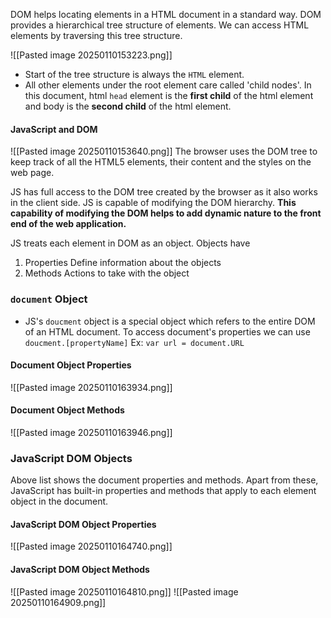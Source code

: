 DOM helps locating elements in a HTML document in a standard way. 
DOM provides a hierarchical tree structure of elements.
We can access HTML elements by traversing this tree structure. 

![[Pasted image 20250110153223.png]]
- Start of the tree structure is always the `HTML` element. 
- All other elements under the root element care called 'child nodes'.
	In this document, html `head` element is the **first child** of the html element and body is the **second child** of the html element.

#### JavaScript and DOM
![[Pasted image 20250110153640.png]]
The browser uses the DOM tree to keep track of all the HTML5 elements, their content and the styles on the web page.

JS has full access to the DOM tree created by the browser as it also works in the client side. JS is capable of modifying the DOM hierarchy. 
**This capability of modifying the DOM helps to add dynamic nature to the front end of the web application.**

JS treats each element in DOM as an object.
Objects have 
1. Properties
	Define information about the objects
2. Methods
	Actions to take with the object

### `document` Object
- JS's `doucment` object is a special object which refers to the entire DOM of an HTML document. 
	To access document's properties we can use `doucment.[propertyName]`
Ex: `var url = document.URL`

#### Document Object Properties
![[Pasted image 20250110163934.png]]
#### Document Object Methods
![[Pasted image 20250110163946.png]]
### JavaScript DOM Objects
Above list shows the document properties and methods.
Apart from these, JavaScript has built-in properties and methods that apply to each element object in the document.

#### JavaScript DOM Object Properties
![[Pasted image 20250110164740.png]]
#### JavaScript DOM Object Methods
![[Pasted image 20250110164810.png]]
![[Pasted image 20250110164909.png]]
